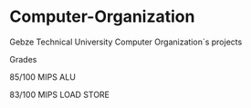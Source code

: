 # Computer-Organization

Gebze Technical University Computer Organization`s projects

Grades

85/100 MIPS ALU

83/100 MIPS LOAD STORE
